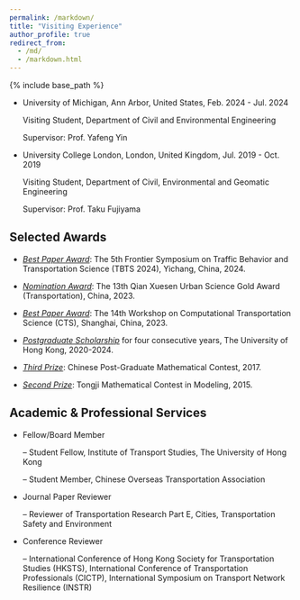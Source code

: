 ```yaml
---
permalink: /markdown/
title: "Visiting Experience"
author_profile: true
redirect_from: 
  - /md/
  - /markdown.html
---
```

{% include base_path %}

* University of Michigan, Ann Arbor, United States, Feb. 2024 - Jul. 2024

  Visiting Student, Department of Civil and Environmental Engineering

  Supervisor: Prof. Yafeng Yin

* University College London, London, United Kingdom, Jul. 2019 - Oct. 2019

  Visiting Student, Department of Civil, Environmental and Geomatic Engineering

  Supervisor: Prof. Taku Fujiyama


## Selected Awards
* *<u>Best Paper Award</u>*: The 5th Frontier Symposium on Traffic Behavior and Transportation Science (TBTS 2024), Yichang, China, 2024.

* *<u>Nomination Award</u>*: The 13th Qian Xuesen Urban Science Gold Award (Transportation), China, 2023.

* *<u>Best Paper Award</u>*: The 14th Workshop on Computational Transportation Science (CTS), Shanghai, China, 2023.

* *<u>Postgraduate Scholarship</u>* for four consecutive years, The University of Hong Kong, 2020-2024. 

* *<u>Third Prize</u>*: Chinese Post-Graduate Mathematical Contest, 2017. 

* *<u>Second Prize</u>*: Tongji Mathematical Contest in Modeling, 2015. 

## Academic & Professional Services

* Fellow/Board Member
  
  – Student Fellow, Institute of Transport Studies, The University of Hong Kong

  – Student Member, Chinese Overseas Transportation Association

* Journal Paper Reviewer

  – Reviewer of Transportation Research Part E, Cities, Transportation Safety and Environment

* Conference Reviewer

  – International Conference of Hong Kong Society for Transportation Studies (HKSTS), International Conference of Transportation Professionals (CICTP), International Symposium on Transport Network Resilience (INSTR)
